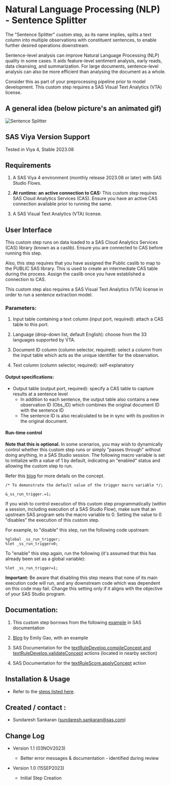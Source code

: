 # Natural Language Processing (NLP) - Sentence Splitter

The "Sentence Splitter" custom step, as its name implies, splits a text column into multiple observations with constituent sentences, to enable further desired operations downstream.

Sentence-level analysis can improve Natural Language Processing (NLP) quality in some cases.  It aids feature-level sentiment analysis, early reads, data cleansing, and summarization.  For large documents, sentence-level analysis can also be more efficient than analysing the document as a whole.

Consider this as part of your preprocessing pipeline prior to model development.  This custom step requires a SAS Visual Text Analytics (VTA) license.
 
 
## A general idea (below picture's an animated gif)

![Sentence Splitter](./img/NLP%20-%20Sentence%20Splitter.gif)

## SAS Viya Version Support
Tested in Viya 4, Stable 2023.08

## Requirements

1. A SAS Viya 4 environment (monthly release 2023.08 or later) with SAS Studio Flows.

2. **At runtime: an active connection to CAS:** This custom step requires SAS Cloud Analytics Services (CAS). Ensure you have an active CAS connection available prior to running the same.

3. A SAS Visual Text Analytics (VTA) license. 


## User Interface

This custom step runs on data loaded to a SAS Cloud Analytics Services (CAS) library (known as a caslib).  Ensure you are connected to CAS before running this step.

Also, this step requires that you have assigned the Public caslib to map to the PUBLIC SAS library.   This is used to create an intermediate CAS table during the process. Assign the caslib once you have established a connection to CAS.

This custom step also requires a SAS Visual Text Analytics (VTA) license in order to run a sentence extraction model.

### Parameters:
1. Input table containing a text column (input port, required): attach a CAS table to this port. 

2. Language (drop-down list, default English): choose from the 33 languages supported by VTA.

3. Document ID column (column selector, required): select a column from the input table which acts as the unique identifier for the observation.

4. Text column (column selector, required): self-explanatory


#### Output specifications:

- Output table (output port, required): specify a CAS table to capture results at a sentence level
   - In addition to each sentence, the output table also contains a new observation ID (Obs_ID) which combines the original document ID with the sentence ID
   - The sentence ID is also recalculated to be in sync with its position in the original document.


#### Run-time control

**Note that this is optional.**  In some scenarios, you may wish to dynamically control whether this custom step runs or simply "passes through" without doing anything, in a SAS Studio session. The following macro variable is set to initialize with a value of 1 by default, indicating an "enabled" status and allowing the custom step to run.

Refer this [blog](https://communities.sas.com/t5/SAS-Communities-Library/Switch-on-switch-off-run-time-control-of-SAS-Studio-Custom-Steps/ta-p/885526) for more details on the concept.

```sas
/* To demonstrate the default value of the trigger macro variable */;

&_ss_run_trigger.=1;
```

If you wish to control execution of this custom step programmatically (within a session, including execution of a SAS Studio Flow), make sure that an upstream SAS program sets the macro variable to 0.  Setting the value to 0 "disables" the execution of this custom step.

For example, to "disable" this step, run the following code upstream:

```sas
%global _ss_run_trigger;
%let _ss_run_trigger=0;
```

To "enable" this step again, run the following (it's assumed that this has already been set as a global variable):

```sas
%let _ss_run_trigger=1;
```

**Important:** Be aware that disabling this step means that none of its main execution code will run, and any  downstream code which was dependent on this code may fail.  Change this setting only if it aligns with the objective of your SAS Studio program.


## Documentation:

1. This custom step borrows from the following [example](https://go.documentation.sas.com/doc/en/pgmsascdc/default/casvtapg/n104aqxy69w3phn13njmc3dn3own.htm) in SAS documentation

2. [Blog](https://blogs.sas.com/content/sgf/2018/07/26/how-to-tokenize-documents-into-sentences/) by Emily Gao, with an example

3. SAS Documentation for the [textRuleDevelop.compileConcept and textRuleDevelop.validateConcept](https://go.documentation.sas.com/doc/en/pgmsascdc/default/casvtapg/cas-textruledevelop-compileconcept.htm) actions (located in nearby section)

4. SAS Documentation for the [textRuleScore.applyConcept](https://go.documentation.sas.com/doc/en/pgmsascdc/default/casvtapg/cas-textrulescore-applyconcept.htm) action


## Installation & Usage
- Refer to the [steps listed here](https://github.com/sassoftware/sas-studio-custom-steps#getting-started---making-a-custom-step-from-this-repository-available-in-sas-studio).

## Created / contact : 

- Sundaresh Sankaran (sundaresh.sankaran@sas.com)

## Change Log

* Version 1.1 (03NOV2023) 
   * Better error messages & documentation - identified during review

* Version 1.0 (15SEP2023) 
   * Initial Step Creation

